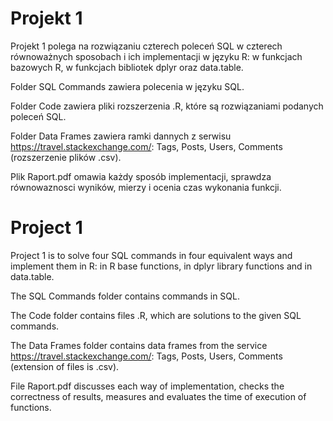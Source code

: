 # Projekt 1
Projekt 1 polega na rozwiązaniu czterech poleceń SQL w czterech równoważnych sposobach i ich implementacji w języku R: w funkcjach bazowych R, w funkcjach bibliotek dplyr oraz data.table. 

Folder SQL Commands zawiera polecenia w języku SQL. 

Folder Code zawiera pliki rozszerzenia .R, które są rozwiązaniami podanych poleceń SQL. 

Folder Data Frames zawiera ramki dannych z serwisu https://travel.stackexchange.com/: Tags, Posts, Users, Comments (rozszerzenie plików .csv). 

Plik Raport.pdf omawia każdy sposób implementacji, sprawdza równowaznosci wyników, mierzy i ocenia czas wykonania funkcji.


# Project 1
Project 1 is to solve four SQL commands in four equivalent ways and implement them in R: in R base functions, in dplyr library functions and in data.table.

The SQL Commands folder contains commands in SQL.

The Code folder contains files .R, which are solutions to the given SQL commands.

The Data Frames folder contains data frames from the service https://travel.stackexchange.com/: Tags, Posts, Users, Comments (extension of files is .csv).

File Raport.pdf discusses each way of implementation, checks the correctness of results, measures and evaluates the time of execution of functions.
